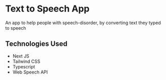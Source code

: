 # Text to Speech App

An app to help people with speech-disorder, by converting text they typed to speech

## Technologies Used

- Next JS
- Tailwind CSS
- Typescript
- Web Speech API
